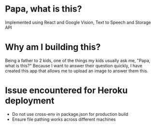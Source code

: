 # Papa, what is this?

Implemented using React and Google Vision, Text to Speech and Storage API

# Why am I building this?
Being a father to 2 kids, one of the things my kids usually ask me, "Papa, what is this?"
Because I want to answer their question quickly, I have created this app that allows me to upload an image to answer them this.

# Issue encountered for Heroku deployment
- Do not use cross-env in package.json for production build
- Ensure file pathing works across different machines